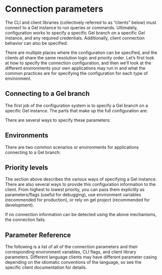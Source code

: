 # Connection parameters

The CLI and client libraries (collectively referred to as “clients” below) must connect to a Gel instance to run queries or commands. Ultimately, configuration works to specify a specific Gel branch on a specific Gel instance, and any required credentials. Additionally, client connection behavior can also be specified.

There are multiple places where the configuration can be specified, and the clients all share the same resolution logic and priority order. Let’s first look at how to specify the connection configuration, and then we’ll look at the different environments your own applications may run in and what the common practices are for specifying the configuration for each type of environment.

## Connecting to a Gel branch

The first job of the configuration system is to specify a Gel branch on a specific Gel instance. The parts that make up the full configuration are:

There are several ways to specify these parameters:

## Environments

There are two common scenarios or environments for applications connecting to a Gel branch:

## Priority levels

The section above describes the various ways of specifying a Gel instance.  There are also several ways to provide this configuration information to the client. From highest to lowest priority, you can pass them explicitly as parameters/flags (useful for debugging), use environment variables (recommended for production), or rely on gel project (recommended for development).

If no connection information can be detected using the above mechanisms, the connection fails.

## Parameter Reference

The following is a list of all of the connection parameters and their corresponding environment variables, CLI flags, and client library parameters. Different language clients may have different parameter casing depending on the idiomatic conventions of the language, so see the specific client documentation for details.

